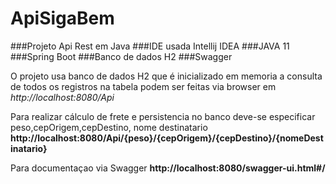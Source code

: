 # ApiSigaBem
###Projeto Api Rest em Java
###IDE usada Intellij IDEA
###JAVA 11
###Spring Boot
###Banco de dados H2
###Swagger

O projeto usa banco de dados H2 que é inicializado em memoria
a consulta de todos os registros na tabela podem ser feitas via browser em *http://localhost:8080/Api*

Para realizar cálculo de frete e persistencia no banco deve-se especificar peso,cepOrigem,cepDestino, nome destinatario
**http://localhost:8080/Api/{peso}/{cepOrigem}/{cepDestino}/{nomeDestinatario}**

Para documentaçao via Swagger **http://localhost:8080/swagger-ui.html#/**
